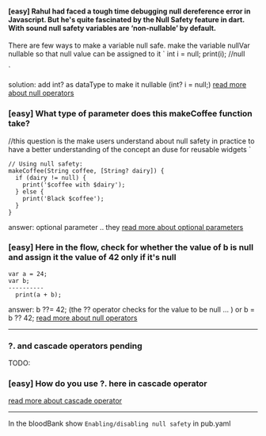 #### [easy] Rahul had faced a tough time debugging null dereference error in Javascript. But he's quite fascinated by the Null Safety feature in dart. With sound null safety variables are ‘non-nullable’ by default.
There are few ways to make a variable null safe.
make the variable nullVar nullable so that null value can be assigned to it
`
int i = null;
print(i); //null

`


solution: add int? as dataType to make it nullable (int? i = null;) [read more about null operators](https://dart.dev/null-safety/understanding-null-safety#null-operators)
<!-- just commiting -->

### [easy] What type of parameter does this makeCoffee function take?
//this question is the make users understand about null safety in practice to have a better understanding of the concept an duse for reusable widgets
`
```
// Using null safety:
makeCoffee(String coffee, [String? dairy]) {
  if (dairy != null) {
    print('$coffee with $dairy');
  } else {
    print('Black $coffee');
  }
}
```

answer: optional parameter .. they [read more about optional parameters](https://dart.dev/guides/language/language-tour#optional-parameters)

###

 <!-- var i = {
   "task": "Programming",
   "school": "pathshala"
 };

    print(i!["school"]);
  print(i["game"]); -->



  ### [easy] Here in the flow, check for whether the value of b is null and assign it the value of 42 only if it's null


````
var a = 24;
var b;
----------
  print(a + b);
````

answer:   b ??= 42; (the ?? operator checks for the value to be null ... ) or b = b ?? 42; [read more about null operators](https://dart.dev/null-safety/understanding-null-safety#null-operators)

---
### ?. and cascade operators pending

TODO:
### [easy] How do you use ?. here in cascade operator

[read more about cascade operator](https://dart.dev/guides/language/language-tour#cascade-notation-)




----------------------------------------
In the bloodBank show `Enabling/disabling null safety` in pub.yaml



